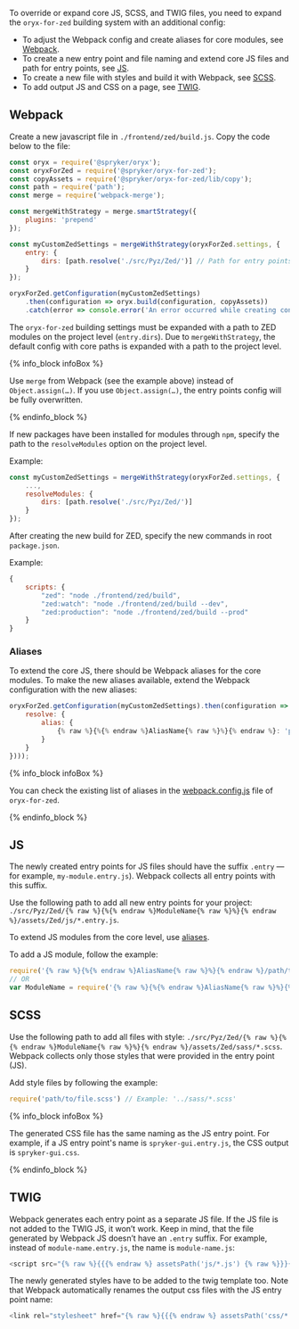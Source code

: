 

To override or expand core JS, SCSS, and TWIG files, you need to expand the `oryx-for-zed` building system with an additional config:

* To adjust the Webpack config and create aliases for core modules, see [Webpack](#webpack).
* To create a new entry point and file naming and extend core JS files and path for entry points, see [JS](#js).
* To create a new file with styles and build it with Webpack, see [SCSS](#scss).
* To add output JS and CSS on a page, see [TWIG](#twig).

## Webpack

Create a new javascript file in `./frontend/zed/build.js`. Copy the code below to the file:

```js
const oryx = require('@spryker/oryx');
const oryxForZed = require('@spryker/oryx-for-zed');
const copyAssets = require('@spryker/oryx-for-zed/lib/copy');
const path = require('path');
const merge = require('webpack-merge');

const mergeWithStrategy = merge.smartStrategy({
    plugins: 'prepend'
});

const myCustomZedSettings = mergeWithStrategy(oryxForZed.settings, {
    entry: {
        dirs: [path.resolve('./src/Pyz/Zed/')] // Path for entry points on project level
    }
});

oryxForZed.getConfiguration(myCustomZedSettings)
	.then(configuration => oryx.build(configuration, copyAssets))
	.catch(error => console.error('An error occurred while creating configuration', error));
```

The `oryx-for-zed` building settings must be expanded with a path to ZED modules on the project level (`entry.dirs`). 
Due to `mergeWithStrategy`, the default config with core paths is expanded with a path to the project level.

{% info_block infoBox %}

Use `merge` from Webpack (see the example above) instead  of `Object.assign(…)`. If you use `Object.assign(…)`, the entry points config will be fully overwritten.

{% endinfo_block %}

If new packages have been installed for modules through `npm`, specify the path to the `resolveModules` option on the project level.

Example:

```js
const myCustomZedSettings = mergeWithStrategy(oryxForZed.settings, {
    ...,
    resolveModules: {
        dirs: [path.resolve('./src/Pyz/Zed/')]
    }
});
```

After creating the new build for ZED, specify the new commands in root `package.json`. 

Example:

```js
{
    scripts: {
        "zed": "node ./frontend/zed/build",
        "zed:watch": "node ./frontend/zed/build --dev",
        "zed:production": "node ./frontend/zed/build --prod"
    }
}
```

### Aliases

To extend the core JS, there should be Webpack aliases for the core modules. To make the new aliases available, extend the Webpack configuration with the new aliases:

```js
oryxForZed.getConfiguration(myCustomZedSettings).then(configuration => oryx.build(mergeWithStrategy(configuration, {
    resolve: {
        alias: {
            {% raw %}{%{% endraw %}AliasName{% raw %}%}{% endraw %}: 'path/to/module/assets' // Example: 'Gui/assets/Zed/js/**'
        }
    }
})));
```

{% info_block infoBox %}

You can check the existing list of aliases in the [webpack.config.js](https://github.com/spryker/oryx-for-zed/blob/master/lib/webpack.config.js#L57) file of `oryx-for-zed`.

{% endinfo_block %}

## JS

The newly created entry points for JS files should have the suffix `.entry` — for example, `my-module.entry.js`). Webpack collects all entry points with this suffix.

Use the following path to add all new entry points for your project: `./src/Pyz/Zed/{% raw %}{%{% endraw %}ModuleName{% raw %}%}{% endraw %}/assets/Zed/js/*.entry.js`.

To extend JS modules from the core level, use [aliases](#aliases). 

To add a JS module, follow the example:

```js
require('{% raw %}{%{% endraw %}AliasName{% raw %}%}{% endraw %}/path/to/file.js');
// OR
var ModuleName = require('{% raw %}{%{% endraw %}AliasName{% raw %}%}{% endraw %}/path/to/file.js');
```

## SCSS

Use the following path to add all files with style: `./src/Pyz/Zed/{% raw %}{%{% endraw %}ModuleName{% raw %}%}{% endraw %}/assets/Zed/sass/*.scss`. Webpack collects only those styles that were provided in the entry point (JS).

Add style files by following the example:

```js
require('path/to/file.scss') // Example: '../sass/*.scss'
```

{% info_block infoBox %}

The generated CSS file has the same naming as the JS entry point. For example, if a JS entry point's name is `spryker-gui.entry.js`, the CSS output is `spryker-gui.css`.

{% endinfo_block %}

## TWIG

Webpack generates each entry point as a separate JS file. If the JS file is not added to the TWIG JS, it won’t work.
Keep in mind, that the file generated by Webpack JS doesn’t have an `.entry` suffix. For example, instead of `module-name.entry.js`, the name is `module-name.js`: 

```js
<script src="{% raw %}{{{% endraw %} assetsPath('js/*.js') {% raw %}}}{% endraw %}"></script>
```

The newly generated styles have to be added to the twig template too. Note that Webpack automatically renames the output css files with the JS entry point name:

```js
<link rel="stylesheet" href="{% raw %}{{{% endraw %} assetsPath('css/*.css') {% raw %}}}{% endraw %}">
```
